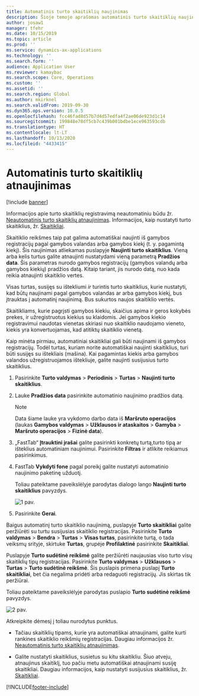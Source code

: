 ```yaml
---
title: Automatinis turto skaitiklių naujinimas
description: Šioje temoje aprašomas automatinis turto skaitiklių naujinimas turto valdyme.
author: josaw1
manager: tfehr
ms.date: 10/15/2019
ms.topic: article
ms.prod: ''
ms.service: dynamics-ax-applications
ms.technology: ''
ms.search.form: ''
audience: Application User
ms.reviewer: kamaybac
ms.search.scope: Core, Operations
ms.custom: ''
ms.assetid: ''
ms.search.region: Global
ms.author: mkirknel
ms.search.validFrom: 2019-09-30
ms.dyn365.ops.version: 10.0.5
ms.openlocfilehash: fcc46fad8d57b7d4d57edfa4f2ae06de923d1c14
ms.sourcegitcommit: 199848e78df5cb7c439b001bdbe1ece963593cdb
ms.translationtype: HT
ms.contentlocale: lt-LT
ms.lasthandoff: 10/13/2020
ms.locfileid: "4433415"
---
```

# <a name="automatic-update-of-asset-counters"></a>Automatinis turto skaitiklių atnaujinimas

[!include [banner](../../includes/banner.md)]

Informacijos apie turto skaitiklių registravimą neautomatiniu būdu žr. [Neautomatinis turto skaitiklių atnaujinimas](../work-orders/manual-update-of-asset-counters.md). Informacijos, kaip nustatyti turto skaitiklius, žr. [Skaitikliai](../setup-for-objects/counters.md).

Skaitiklio reikšmes taip pat galima automatiškai naujinti iš gamybos registracijų pagal gamybos valandas arba gamybos kiekį (t. y. pagamintą kiekį). Šis naujinimas atliekamas puslapyje **Naujinti turto skaitiklius**. Vieną arba kelis turtus galite atnaujinti nustatydami vieną parametrą **Pradžios data**. Šis parametras nurodo gamybos registracijų (gamybos valandų arba gamybos kiekių) pradžios datą. Kitaip tariant, jis nurodo datą, nuo kada reikia atnaujinti skaitiklio vertes.

Visas turtas, susijęs su ištekliumi *ir* turintis turto skaitiklius, kurie nustatyti, kad būtų naujinami pagal gamybos valandas ar arba gamybos kiekį, bus įtrauktas į automatinį naujinimą. Bus sukurtos naujos skaitiklio vertės.

Skaitikliams, kurie pagrįsti gamybos kiekiu, skaičius apima ir geros kokybės prekes, ir užregistruotus kiekius su klaidomis. Jei gamybos kiekio registravimui naudotas vienetas skiriasi nuo skaitiklio naudojamo vieneto, kiekis yra konvertuojamas, kad atitiktų skaitiklio vienetą.

Kaip minėta pirmiau, automatiniai skaitikliai gali būti naujinami iš gamybos registracijų. Todėl turtas, kuriam norite automatiškai naujinti skaitiklius, turi būti susijęs su ištekliais (mašina). Kai pagamintas kiekis arba gamybos valandos užregistruojamos ištekliuje, galite naujinti susijusius turto skaitiklius.

1. Pasirinkite **Turto valdymas** > **Periodinis** > **Turtas** > **Naujinti turto skaitiklius**.

2. Lauke **Pradžios data** pasirinkite automatinio naujinimo pradžios datą.

    >[!NOTE]
    >Data šiame lauke yra vykdomo darbo data iš **Maršruto operacijos** (laukas **Gamybos valdymas** > **Užklausos ir ataskaitos** > **Gamyba** > **Maršruto operacijos** > **Fizinė data**).

3. „FastTab“ **Įtrauktini įrašai** galite pasirinkti konkretų turtą,turto tipą ar išteklius automatiniam naujinimui. Pasirinkite **Filtras** ir atlikite reikiamus pasirinkimus.

4. FastTab **Vykdyti fone** pagal poreikį galite nustatyti automatinio naujinimo paketinę užduotį.

    Toliau pateiktame paveikslėlyje parodytas dialogo lango **Naujinti turto skaitiklius** pavyzdys.

    ![1 pav.](media/12-work-orders.png)

5. Pasirinkite **Gerai**. 

Baigus automatinį turto skaitiklio naujinimą, puslapyje **Turto skaitikliai** galite peržiūrėti su turtu susijusias skaitiklio registracijas. Pasirinkite **Turto valdymas** > **Bendra** > **Turtas** > **Visas turtas**, pasirinkite turtą, o tada veiksmų srityje, skirtuke **Turtas**, grupėje **Profilaktinė** pasirinkite **Skaitikliai**.

Puslapyje **Turto sudėtinė reikšmė** galite peržiūrėti naujausias viso turto visų skaitiklių tipų registracijas. Pasirinkite **Turto valdymas** > **Užklausos** > **Turtas** > **Turto sudėtinė reikšmė**. Šis puslapis primena puslapį **Turto skaitikliai**, bet čia negalima pridėti arba redaguoti registracijų. Jis skirtas tik peržiūrai.

Toliau pateiktame paveikslėlyje parodytas puslapio **Turto sudėtinė reikšmė** pavyzdys.

![2 pav.](media/13-work-orders.png)

Atkreipkite dėmesį į toliau nurodytus punktus.

- Tačiau skaitiklių tipams, kurie yra automatiškai atnaujinami, galite kurti rankines skaitiklio reikšmių registracijas. Daugiau informacijos žr. [Neautomatinis turto skaitiklių atnaujinimas](../work-orders/manual-update-of-asset-counters.md).

- Galite nustatyti skaitiklius, susietus su kitu skaitikliu. Šiuo atveju, atnaujinus skaitiklį, tuo pačiu metu automatiškai atnaujinami susiję skaitikliai. Daugiau informacijos, kaip nustatyti susijusius skaitiklius, žr. [Skaitikliai](../setup-for-objects/counters.md).



[!INCLUDE[footer-include](../../../includes/footer-banner.md)]